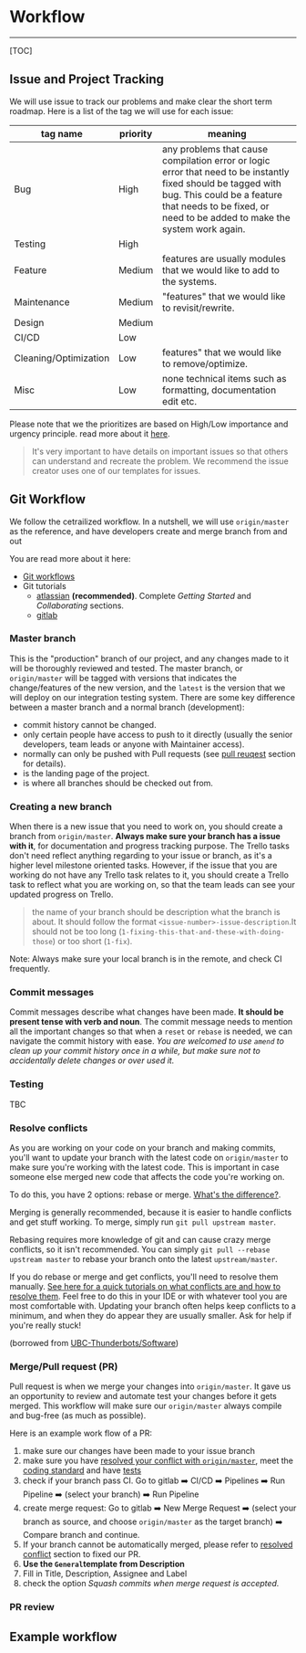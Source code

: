 # Workflow

---

[TOC]



## Issue and Project Tracking

We will use issue to track our problems and make clear the short term roadmap. Here is a list of the tag we will use for each issue:

| tag name              | priority | meaning                                                      |
| --------------------- | -------- | ------------------------------------------------------------ |
| Bug                   | High     | any problems that cause compilation error or logic error that need to be instantly fixed should be tagged with bug. This could be a feature that needs to be fixed, or need to be added to make the system work again. |
| Testing               | High     |                                                              |
| Feature               | Medium   | features are usually modules that we would like to add to the systems. |
| Maintenance           | Medium   | "features" that we would like to revisit/rewrite.            |
| Design                | Medium   |                                                              |
| CI/CD                 | Low      |                                                              |
| Cleaning/Optimization | Low      | features" that we would like to remove/optimize.             |
| Misc                  | Low      | none technical items such as formatting, documentation edit etc. |

Please note that we the prioritizes are based on High/Low importance and urgency principle. read more about it [here](https://www.mindtools.com/pages/article/newHTE_91.htm).

> It's very important to have details on important issues so that others can understand and recreate the problem. We recommend the issue creator uses one of our templates for issues. 



## Git Workflow

We follow the cetrailized workflow. In a nutshell, we will use `origin/master` as the reference, and have developers create and merge branch from and out 

You are read more about it here:

- [Git workflows](https://www.atlassian.com/git/tutorials/comparing-workflows#centralized-workflow)
- Git tutorials
  - [atlassian](https://www.atlassian.com/git/tutorials/comparing-workflows#centralized-workflow) **(recommended)**. Complete *Getting Started* and *Collaborating* sections.
  - [gitlab](https://docs.gitlab.com/ee/gitlab-basics/)

### Master branch

This is the "production" branch of our project, and any changes made to it will be thoroughly reviewed and tested. The master branch, or `origin/master` will be tagged with versions that indicates the change/features of the new version, and the `latest` is the version that we will deploy on our integration testing system. There are some key difference between a master branch and a normal branch (development):

- commit history cannot be changed.
- only certain people have access to push to it directly (usually the senior developers, team leads or anyone with Maintainer access).
- normally can only be pushed with Pull requests (see [pull reuqest](#merge/pull-request) section for details).
- is the landing page of the project.
- is where all branches should be checked out from.

### Creating a new branch

When there is a new issue that you need to work on, you should create a branch from `origin/master`. **Always make sure your branch has a issue with it**, for documentation and progress tracking purpose. The Trello tasks don't need reflect anything regarding to your issue or branch, as it's a higher level milestone oriented tasks. However, if the issue that you are working do not have any Trello task relates to it, you should create a Trello task to reflect what you are working on, so that the team leads can see your updated progress on Trello.

> the name of your branch should be description what the branch is about. It should follow the format `<issue-number>-issue-description`.It should not be too long (`1-fixing-this-that-and-these-with-doing-those`) or too short (`1-fix`). 

Note: Always make sure your local branch is in the remote, and check CI frequently.

### Commit messages

Commit messages describe what changes have been made. **It should be present tense with verb and noun**. The commit message needs to mention all the important changes so that when a `reset` or `rebase` is needed, we can navigate the commit history with ease. *You are welcomed to use `amend` to clean up your commit history once in a while, but make sure not to accidentally delete changes or over used it.*

### Testing

TBC

### Resolve conflicts
As you are working on your code on your branch and making commits, you'll want to update your branch with the latest code on `origin/master` to make sure you're working with the latest code. This is important in case someone else merged new code that affects the code you're working on.

To do this, you have 2 options: rebase or merge. [What's the difference?](https://www.atlassian.com/git/tutorials/merging-vs-rebasing). 

Merging is generally recommended, because it is easier to handle conflicts and get stuff working. To merge, simply run `git pull upstream master`.

Rebasing requires more knowledge of git and can cause crazy merge conflicts, so it isn't recommended. You can simply `git pull --rebase upstream master` to rebase your branch onto the latest `upstream/master`.

If you do rebase or merge and get conflicts, you'll need to resolve them manually. [See here for a quick tutorials on what conflicts are and how to resolve them](https://www.atlassian.com/git/tutorials/using-branches/merge-conflicts). Feel free to do this in your IDE or with whatever tool you are most comfortable with. Updating your branch often helps keep conflicts to a minimum, and when they do appear they are usually smaller. Ask for help if you're really stuck!

(borrowed from [UBC-Thunderbots/Software](https://github.com/UBC-Thunderbots/Software/blob/master/docs/workflow.md#updating-your-branch-and-resolving-conflicts))


### Merge/Pull request (PR)

Pull request is when we merge your changes into `origin/master`. It gave us an opportunity to review and automate test your changes before it gets merged. This workflow will make sure our `origin/master` always compile and bug-free (as much as possible).

Here is an example work flow of a PR:

1. make sure our changes have been made to your issue branch
2. make sure you have [resolved your conflict with `origin/master`](#resolve-conflict), meet the [coding standard](CODE_STANDARD.md) and have [tests](#Testing)
3. check if your branch pass CI. Go to gitlab :arrow_right: CI/CD :arrow_right: Pipelines :arrow_right: Run Pipeline :arrow_right: (select your branch) :arrow_right: Run Pipeline
4. create merge request: Go to gitlab :arrow_right: New Merge Request :arrow_right: (select your branch as source, and choose `origin/master` as the target branch) :arrow_right:  Compare branch and continue.
5. If your branch cannot be automatically merged, please refer to [resolved conflict](#resolve-conflict) section to fixed our PR.
6. **Use the `General`template from Description**
7. Fill in Title, Description, Assignee and Label
8. check the option *Squash commits when merge request is accepted.* 

### PR review



## Example workflow

